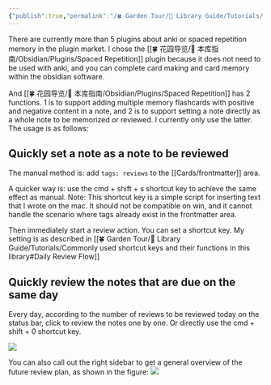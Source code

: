 ```yaml
---
{"publish":true,"permalink":"/🍀 Garden Tour/🧰 Library Guide/Tutorials/» My Review Workflow.md","aliases":"Review Notes","title":"» My Review Workflow","created":"2022-08-29","modified":"2023-03-14","published":"2025-07-10T22:06:40.749+08:00","tags":["review"],"cssclasses":""}
---
```


There are currently more than 5 plugins about anki or spaced repetition memory in the plugin market. I chose the [[🍀 花园导览/🧰 本库指南/Obsidian/Plugins/Spaced Repetition]] plugin because it does not need to be used with anki, and you can complete card making and card memory within the obsidian software.

And [[🍀 花园导览/🧰 本库指南/Obsidian/Plugins/Spaced Repetition]] has 2 functions. 1 is to support adding multiple memory flashcards with positive and negative content in a note, and 2 is to support setting a note directly as a whole note to be memorized or reviewed. I currently only use the latter. The usage is as follows:

## Quickly set a note as a note to be reviewed

The manual method is: add `tags: reviews` to the [[Cards/frontmatter]] area.

A quicker way is: use the cmd + shift + s shortcut key to achieve the same effect as manual.
	Note: This shortcut key is a simple script for inserting text that I wrote on the mac. It should not be compatible on win, and it cannot handle the scenario where tags already exist in the frontmatter area.

Then immediately start a review action. You can set a shortcut key. My setting is as described in [[🍀 Garden Tour/🧰 Library Guide/Tutorials/Commonly used shortcut keys and their functions in this library#Daily Review Flow]]

## Quickly review the notes that are due on the same day

Every day, according to the number of reviews to be reviewed today on the status bar, click to review the notes one by one. Or directly use the cmd + shift + 0 shortcut key.

![](https://img2.oldwinter.top/20220829210221.png)

You can also call out the right sidebar to get a general overview of the future review plan, as shown in the figure:
![](https://img2.oldwinter.top/20220829210140.png) 